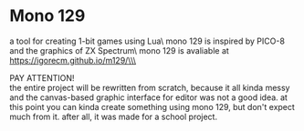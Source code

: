 # Mono 129
a tool for creating 1-bit games using Lua\\
mono 129 is inspired by PICO-8 and the graphics of ZX Spectrum\\
mono 129 is avaliable at https://igorecm.github.io/m129/\\\

PAY ATTENTION!\
the entire project will be rewritten from scratch, because it all kinda messy and the canvas-based graphic interface for editor was not a good idea. at this point you can kinda create something using mono 129, but don't expect much from it. after all, it was made for a school project.
